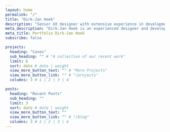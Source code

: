 ```yaml
---
layout: home
permalink: "/"
title: "Dirk-Jan Hoek"
description: "Senior UX designer with extensive experience in development. Sharp eye for detail and creative in finding solutions. Excellent verbal and written skills."
meta_description: "Dirk-Jan Hoek is an experienced designer and developer."
meta_title: Portfolio Dirk-Jan Hoek
subscribe: false

projects:
  heading: "Cases"
  sub_heading: "" # "A collection of our recent work"
  limit: 6
  sort: date # date | weight
  view_more_button_text: "" # "More Projects"
  view_more_button_link: "" # "/projects"
  columns: 3 # 1 | 2 | 3 | 4

posts:
  heading: "Recent Posts"
  sub_heading: ""
  limit: 3
  sort: date # date | weight
  view_more_button_text: ""
  view_more_button_link: "" # "/blog"
  columns: 3 # 1 | 2 | 3 | 4
---
```

